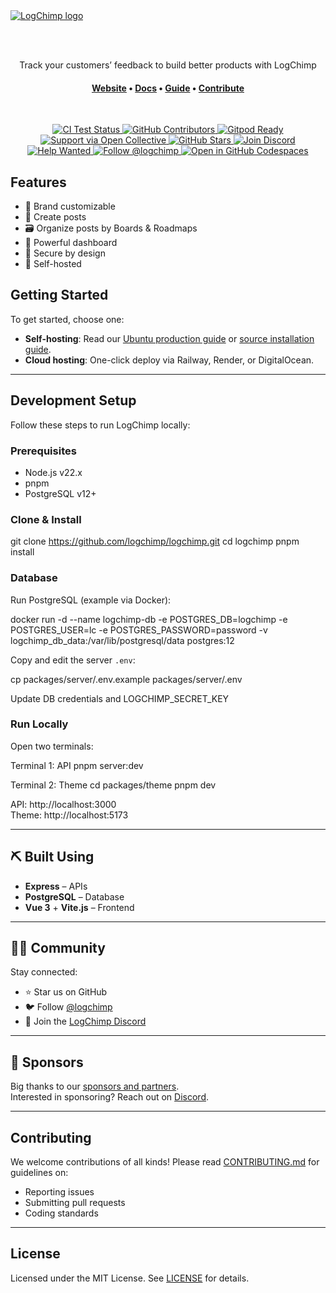 <a href="https://logchimp.codecarrot.net/">
  <img src="./.github/images/readme.png" alt="LogChimp logo" />
</a>

<br /><br />

<p align="center">
  Track your customers’ feedback to build better products with LogChimp
</p>

<h4 align="center">
  <a href="https://logchimp.codecarrot.net">Website</a>
  <span> • </span>
  <a href="https://logchimp.codecarrot.net/docs/">Docs</a>
  <span> • </span>
  <a href="https://logchimp.codecarrot.net/guide">Guide</a>
  <span> • </span>
  <a href="https://logchimp.codecarrot.net/docs/contributing">Contribute</a>
</h4>

<br />

<p align="center">
  <a href="https://github.com/logchimp/logchimp/actions">
    <img src="https://github.com/logchimp/logchimp/workflows/Test/badge.svg" alt="CI Test Status" />
  </a>
  <a href="https://github.com/logchimp/logchimp/contributors">
    <img src="https://img.shields.io/github/contributors/logchimp/logchimp.svg" alt="GitHub Contributors" />
  </a>
  <a href="https://gitpod.io/#https://github.com/logchimp/logchimp">
    <img src="https://img.shields.io/badge/Gitpod-ready--to--code-blue?logo=gitpod" alt="Gitpod Ready" />
  </a>
  <a href="https://opencollective.com/logchimp">
    <img src="https://img.shields.io/badge/contribute-Open%20Collective-7FADF2?logo=open-collective" alt="Support via Open Collective" />
  </a>
  <a href="https://github.com/logchimp/logchimp/stargazers">
    <img src="https://img.shields.io/github/stars/logchimp/logchimp" alt="GitHub Stars" />
  </a>
  <a href="https://discord.gg/A7mztcC">
    <img src="https://img.shields.io/discord/620800582722256899" alt="Join Discord" />
  </a>
  <a href="https://github.com/logchimp/logchimp/labels/help%20wanted">
    <img src="https://img.shields.io/badge/Help%20Wanted-Contribute-blue" alt="Help Wanted" />
  </a>
  <a href="https://twitter.com/logchimp">
    <img src="https://img.shields.io/twitter/follow/logchimp?style=flat" alt="Follow @logchimp" />
  </a>
  <a href="https://github.com/codespaces/new?repo=logchimp/logchimp">
    <img src="https://github.com/codespaces/badge.svg" alt="Open in GitHub Codespaces" />
  </a>
</p>

## Features

- 🎨 Brand customizable  
- 📝 Create posts  
- 🗃️ Organize posts by Boards & Roadmaps  
- 💪 Powerful dashboard  
- 🔐 Secure by design  
- 🤖 Self-hosted  

## Getting Started

To get started, choose one:

- **Self-hosting**: Read our [Ubuntu production guide](https://logchimp.codecarrot.net/docs/install/ubuntu) or [source installation guide](https://logchimp.codecarrot.net/docs/install/source).  
- **Cloud hosting**: One-click deploy via Railway, Render, or DigitalOcean.

---

## Development Setup

Follow these steps to run LogChimp locally:

### Prerequisites

- Node.js v22.x  
- pnpm  
- PostgreSQL v12+

### Clone & Install

git clone https://github.com/logchimp/logchimp.git
cd logchimp
pnpm install

### Database

Run PostgreSQL (example via Docker):

docker run -d
--name logchimp-db
-e POSTGRES_DB=logchimp
-e POSTGRES_USER=lc
-e POSTGRES_PASSWORD=password
-v logchimp_db_data:/var/lib/postgresql/data
postgres:12


Copy and edit the server `.env`:

cp packages/server/.env.example packages/server/.env

Update DB credentials and LOGCHIMP_SECRET_KEY


### Run Locally

Open two terminals:

Terminal 1: API
pnpm server:dev

Terminal 2: Theme
cd packages/theme
pnpm dev


API: http://localhost:3000  
Theme: http://localhost:5173

---

## ⛏️ Built Using

- **Express** – APIs  
- **PostgreSQL** – Database  
- **Vue 3** + **Vite.js** – Frontend  

---

## 🤝🏻 Community

Stay connected:

- ⭐️ Star us on GitHub  
- 🐦 Follow [@logchimp](https://twitter.com/logchimp)  
- 💬 Join the [LogChimp Discord](https://discord.gg/A7mztcC)

---

## 🎁 Sponsors

Big thanks to our [sponsors and partners](https://logchimp.codecarrot.net/partners).  
Interested in sponsoring? Reach out on [Discord](https://discord.gg/A7mztcC).

---

## Contributing

We welcome contributions of all kinds! Please read [CONTRIBUTING.md](CONTRIBUTING.md) for guidelines on:

- Reporting issues  
- Submitting pull requests  
- Coding standards  

---

## License

Licensed under the MIT License. See [LICENSE](LICENSE) for details.


